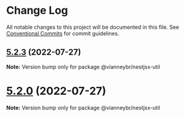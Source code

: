 # Change Log

All notable changes to this project will be documented in this file.
See [Conventional Commits](https://conventionalcommits.org) for commit guidelines.

## [5.2.3](https://github.com/nestjsx/crud/compare/v5.2.0...v5.2.3) (2022-07-27)

**Note:** Version bump only for package @vianneybr/nestjsx-util





# [5.2.0](https://github.com/nestjsx/crud/compare/v5.0.0-alpha.3...v5.2.0) (2022-07-27)

**Note:** Version bump only for package @vianneybr/nestjsx-util
